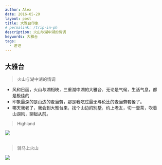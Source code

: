 ```yaml
---
author: Alex
date: 2016-05-20
layout: post
title: 大雅台印象
# permalink: /trip-in-ph
description: 火山与湖中湖的情调
keywords: 大雅台
tags: 
  - 游记
---
```


## 大雅台

> 火山与湖中湖的情调

- 风和日丽，火山与湖相映，三重湖中湖的大雅台，无论是气候，生活气息，都是极佳的
- 印象最深的是山边的麦当劳，那是我吃过最无与伦比的麦当劳套餐了。
- 哪天我老了，我会到大雅台来，找个山边的别墅，约上老友，切一壶茶，吹着山湖风，聊起从前。

<escape>
  <blockquote>Highland</blockquote>
  <div class="photoset-grid" data-layout="1">
    <img src="https://cdn.jsdelivr.net/gh/SANGET/blog-v3@master/content/assets/images/trip/tagaytay/1.jpg">
  </div>
  <br />
</escape>

<escape>
  <blockquote>骑马上火山</blockquote>
  <div class="photoset-grid" data-layout="1">
    <img src="https://cdn.jsdelivr.net/gh/SANGET/blog-v3@master/content/assets/images/trip/tagaytay/2.jpg">
  </div>
  <br />
</escape>
